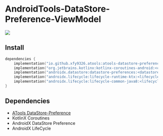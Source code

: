# AndroidTools-DataStore-Preference-ViewModel

[![](https://jitpack.io/v/io.github.xfy9326/atools.svg)](https://jitpack.io/#io.github.xfy9326/atools)

## Install

```kotlin
dependencies {
    implementation("io.github.xfy9326.atools:atools-datastore-preference-viewmodel:<version>")
    implementation("org.jetbrains.kotlinx:kotlinx-coroutines-android:<coroutines_version>")
    implementation("androidx.datastore:datastore-preferences:<datastore_version>")
    implementation("androidx.lifecycle:lifecycle-runtime-ktx:<lifecycle_version>")
    implementation("androidx.lifecycle:lifecycle-common-java8:<lifecycle_version>")
}
```

## Dependencies

- [ATools DataStore-Preference](../datastore-preference/README.md)
- KotlinX Coroutines
- AndroidX DataStore Preference
- AndroidX LifeCycle
